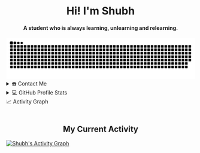 <div align="center">
<h1 align="center">Hi! I'm Shubh</h1>
<h4 align="center">A student who is always learning, unlearning and relearning.</h4>
</div>

<div align="center">
  <a href="https://github.com/Shubh-Bharadwaj">
  <img src="https://github.com/1999AZZAR/1999AZZAR/blob/main/resources/img/grid-snake.svg"
       alt="snake" /></a>
</div>

<details>
  <summary>☎️ Contact Me</summary>
<div>
  <samp>
    <h2 align="center">Let's connect!</h2>
    <p align="center">
      <br/>
      <a href="https://mailto:shubhbharadwaj1@gmail.com" target="blank"><img align="center"
         src="https://img.shields.io/badge/gmail-EA4335.svg?style=for-the-badge&logo=gmail&logoColor=white"
         alt="shubh" height="30"/></a>
    </p>
  <p align="center">
      <a href="https://instagram.com/shubh_bharadwaj" target="blank"><img align="center"
         src="https://img.shields.io/badge/instagram-%23E4405F.svg?style=for-the-badge&logo=Instagram&logoColor=white"
         alt="Shubh" height="30"/></a>
      <a href="https://twitter.com/bharadwaj_shubh" target="blank"><img align="center"
         src="https://img.shields.io/badge/twitter-1DA1F2.svg?style=for-the-badge&logo=twitter&logoColor=white"
         alt="Shubh" height="30"/></a>
      <br>
    </p>
  </samp>
</div>
</details>

<details> 
  <summary>💻 GitHub Profile Stats</summary>
  <div>
    <h2 align="center"> 📊 Github stats </h2>
      <br/>
        <p align="center">
          <a href="https://github.com/Shubh-Bharadwaj/">
          <img src="https://github-readme-stats.vercel.app/api/top-langs/?username=Shubh-Bharadwaj&langs_count=6&theme=gruvbox&layout=compact&hide_border=true" alt="Shubh-Bharadwaj :: Top Langs" /></a>
        </p>
        <p align="center">
          <a href="https://github.com/Shubh-Bharadwaj/">
          <img width="49.5%" src="https://github-readme-stats.vercel.app/api?username=Shubh-Bharadwaj&show_icons=true&theme=gruvbox&hide_border=true" />
          <img width="49.5%" src="https://github-readme-streak-stats.herokuapp.com/?user=Shubh-Bharadwaj&theme=gruvbox&hide_border=true" />
          </a>
       </p>
     <br>
  </div>    
</details>
  <summary>📈 Activity Graph</summary>
  <br/>
  <h2 align="center"> My Current Activity </h2>
<a href="https://github.com/Shubh-Bharadwaj"><img alt="Shubh's Activity Graph" src="https://activity-graph.herokuapp.com/graph/?username=Shubh-Bharadwaj&bg_color=000&color=fff&line=00E676&point=fff&hide_border=true" /></a>
</details>
<!---Credits: 1999azzar.md
https://github.com/ashutosh00710/github-readme-activity-graph
"https://github.com/Shubh-Bharadwaj--->
